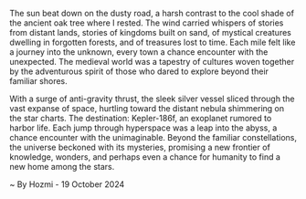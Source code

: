 
The sun beat down on the dusty road, a harsh contrast to the cool shade of the ancient oak tree where I rested. The wind carried whispers of stories from distant lands, stories of kingdoms built on sand, of mystical creatures dwelling in forgotten forests, and of treasures lost to time. Each mile felt like a journey into the unknown, every town a chance encounter with the unexpected. The medieval world was a tapestry of cultures woven together by the adventurous spirit of those who dared to explore beyond their familiar shores.

With a surge of anti-gravity thrust, the sleek silver vessel sliced through the vast expanse of space, hurtling toward the distant nebula shimmering on the star charts.  The destination: Kepler-186f, an exoplanet rumored to harbor life.  Each jump through hyperspace was a leap into the abyss, a chance encounter with the unimaginable.  Beyond the familiar constellations, the universe beckoned with its mysteries, promising a new frontier of knowledge, wonders, and perhaps even a chance for humanity to find a new home among the stars. 

~ By Hozmi - 19 October 2024
